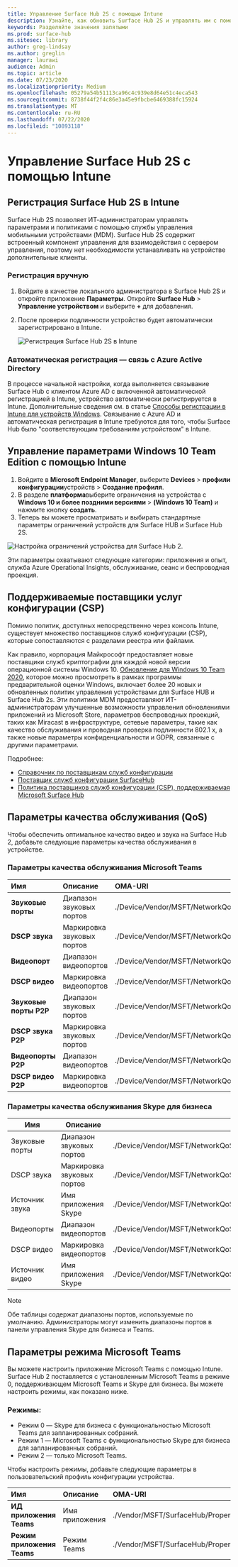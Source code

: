 ```yaml
---
title: Управление Surface Hub 2S с помощью Intune
description: Узнайте, как обновить Surface Hub 2S и управлять им с помощью Intune.
keywords: Разделяйте значения запятыми
ms.prod: surface-hub
ms.sitesec: library
author: greg-lindsay
ms.author: greglin
manager: laurawi
audience: Admin
ms.topic: article
ms.date: 07/23/2020
ms.localizationpriority: Medium
ms.openlocfilehash: 05279a54b51113ca96c4c939e8d64e51c4eca543
ms.sourcegitcommit: 8738f44f2f4c86e3a45e9fbcbe6469388fc15924
ms.translationtype: MT
ms.contentlocale: ru-RU
ms.lasthandoff: 07/22/2020
ms.locfileid: "10893118"
---
```

# Управление Surface Hub 2S с помощью Intune

## Регистрация Surface Hub 2S в Intune

Surface Hub 2S позволяет ИТ-администраторам управлять параметрами и политиками с помощью службы управления мобильными устройствами (MDM). Surface Hub 2S содержит встроенный компонент управления для взаимодействия с сервером управления, поэтому нет необходимости устанавливать на устройстве дополнительные клиенты.

### Регистрация вручную

1. Войдите в качестве локального администратора в Surface Hub 2S и откройте приложение **Параметры**. Откройте **Surface Hub** > **Управление устройством** и выберите **+** для добавления.
2. После проверки подлинности устройство будет автоматически зарегистрировано в Intune.

   ![Регистрация Surface Hub 2S в Intune](images/sh2-set-intune1.png)<br>

### Автоматическая регистрация — связь с Azure Active Directory

В процессе начальной настройки, когда выполняется связывание Surface Hub с клиентом Azure AD с включенной автоматической регистрацией в Intune, устройство автоматически регистрируется в Intune. Дополнительные сведения см. в статье [Способы регистрации в Intune для устройств Windows](https://docs.microsoft.com/intune/enrollment/windows-enrollment-methods). Связывание с Azure AD и автоматическая регистрация в Intune требуются для того, чтобы Surface Hub было "соответствующим требованиям устройством" в Intune. 

## Управление параметрами Windows 10 Team Edition с помощью Intune

1. Войдите в **Microsoft Endpoint Manager**, выберите **Devices**  >  **профили конфигурации**устройств  >  **Создание профиля**. 
2. В разделе **платформа**выберите ограничения на устройства с **Windows 10 и более поздними версиями**  >  **(Windows 10 Team)** и нажмите кнопку **создать**. 
3. Теперь вы можете просматривать и выбирать стандартные параметры ограничений устройств для Surface HUB и Surface Hub 2S.

 ![Настройка ограничений устройства для Surface Hub 2.](images/sh2-set-intune3.png) <br>

Эти параметры охватывают следующие категории: приложения и опыт, служба Azure Operational Insights, обслуживание, сеанс и беспроводная проекция.  

## Поддерживаемые поставщики услуг конфигурации (CSP)

Помимо политик, доступных непосредственно через консоль Intune, существует множество поставщиков служб конфигурации (CSP), которые сопоставляются с разделами реестра или файлами. 

Как правило, корпорация Майкрософт предоставляет новые поставщики служб криптографии для каждой новой версии операционной системы Windows 10. [Обновление для Windows 10 Team 2020](surface-hub-install-2020preview.md), которое можно просмотреть в рамках программы предварительной оценки Windows, включает более 20 новых и обновленных политик управления устройствами для Surface HUB и Surface Hub 2s. Эти политики MDM предоставляют ИТ-администраторам улучшенные возможности управления обновлениями приложений из Microsoft Store, параметров беспроводных проекций, таких как Miracast в инфраструктуре, сетевые параметры, такие как качество обслуживания и проводная проверка подлинности 802.1 x, а также новые параметры конфиденциальности и GDPR, связанные с другими параметрами.

Подробнее: 

- [Справочник по поставщикам служб конфигурации](https://docs.microsoft.com/windows/client-management/mdm/configuration-service-provider-reference) 
- [Поставщик служб конфигурации SurfaceHub](https://docs.microsoft.com/windows/client-management/mdm/surfacehub-csp)
- [Политика поставщиков служб конфигурации (CSP), поддерживаемая Microsoft Surface Hub](https://docs.microsoft.com/windows/client-management/mdm/policy-csps-supported-by-surface-hub)

## Параметры качества обслуживания (QoS)

Чтобы обеспечить оптимальное качество видео и звука на Surface Hub 2, добавьте следующие параметры качества обслуживания в устройстве. 

### Параметры качества обслуживания Microsoft Teams 

|**Имя**|**Описание**|**OMA-URI**|**Тип**|**Значение**|
|:------ |:------------- |:--------- |:------ |:------- |
|**Звуковые порты**| Диапазон звуковых портов | ./Device/Vendor/MSFT/NetworkQoSPolicy/TeamsAudio/DestinationPortMatchCondition | Строка  | 3478-3479 |
|**DSCP звука**| Маркировка звуковых портов | ./Device/Vendor/MSFT/NetworkQoSPolicy/TeamsAudio/DSCPAction | целое число | 46 |
|**Видеопорт**| Диапазон видеопортов | ./Device/Vendor/MSFT/NetworkQoSPolicy/TeamsVideo/DestinationPortMatchCondition | Строка  | 3480 |
|**DSCP видео**| Маркировка видеопортов | ./Device/Vendor/MSFT/NetworkQoSPolicy/TeamsVideo/DSCPAction | целое число | 34 |
|**Звуковые порты P2P**| Диапазон звуковых портов | ./Device/Vendor/MSFT/NetworkQoSPolicy/TeamsP2PAudio/DestinationPortMatchCondition | Строка  | 50000-50019 |
|**DSCP звука P2P**| Маркировка звуковых портов | ./Device/Vendor/MSFT/NetworkQoSPolicy/TeamsP2PAudio/DSCPAction | целое число | 46 |
|**Видеопорты P2P**| Диапазон видеопортов | ./Device/Vendor/MSFT/NetworkQoSPolicy/TeamsP2PVideo/DestinationPortMatchCondition | Строка  | 50020-50039 |
|**DSCP видео P2P**| Маркировка видеопортов | ./Device/Vendor/MSFT/NetworkQoSPolicy/TeamsP2PVideo/DSCPAction | целое число | 34 |


### Параметры качества обслуживания Skype для бизнеса

| Имя               | Описание         | OMA-URI                                                                  | Тип    | Значение                          |
| ------------------ | ------------------- | ------------------------------------------------------------------------ | ------- | ------------------------------ |
| Звуковые порты        | Диапазон звуковых портов    | ./Device/Vendor/MSFT/NetworkQoSPolicy/SfBAudio/SourcePortMatchCondition  | Строка  | 50000-50019                    |
| DSCP звука         | Маркировка звуковых портов | ./Device/Vendor/MSFT/NetworkQoSPolicy/SfBAudio/DSCPAction                | целое число | 46                             |
| Источник звука | Имя приложения Skype      | ./Device/Vendor/MSFT/NetworkQoSPolicy/SfBAudio/AppPathNameMatchCondition | Строка  | Microsoft.PPISkype.Windows.exe |
| Видеопорты        | Диапазон видеопортов    | ./Device/Vendor/MSFT/NetworkQoSPolicy/SfBVideo/SourcePortMatchCondition  | Строка  | 50020-50039                    |
| DSCP видео         | Маркировка видеопортов | ./Device/Vendor/MSFT/NetworkQoSPolicy/SfBVideo/DSCPAction                | целое число | 34                             |
| Источник видео | Имя приложения Skype      | ./Device/Vendor/MSFT/NetworkQoSPolicy/SfBVideo/AppPathNameMatchCondition | Строка  | Microsoft.PPISkype.Windows.exe |

> [!NOTE]
> Обе таблицы содержат диапазоны портов, используемые по умолчанию. Администраторы могут изменить диапазоны портов в панели управления Skype для бизнеса и Teams.

## Параметры режима Microsoft Teams

Вы можете настроить приложение Microsoft Teams с помощью Intune. Surface Hub 2 поставляется с установленным Microsoft Teams в режиме 0, поддерживающем Microsoft Teams и Skype для бизнеса. Вы можете настроить режимы, как показано ниже.

### Режимы:

- Режим 0 — Skype для бизнеса с функциональностью Microsoft Teams для запланированных собраний.
- Режим 1 — Microsoft Teams с функциональностью Skype для бизнеса для запланированных собраний.
- Режим 2 — только Microsoft Teams.

Чтобы настроить режимы, добавьте следующие параметры в пользовательский профиль конфигурации устройства.

|**Имя**|**Описание**|**OMA-URI**|**Тип**|**Значение**|
|:--- |:--- |:--- |:--- |:--- |
|**ИД приложения Teams**|Имя приложения|./Vendor/MSFT/SurfaceHub/Properties/VtcAppPackageId|Строка| Microsoft.MicrosoftTeamsforSurfaceHub_8wekyb3d8bbwe!Teams|
|**Режим приложения Teams**|Режим Teams|./Vendor/MSFT/SurfaceHub/Properties/SurfaceHubMeetingMode|целое число| 0 или 1 или 2|
